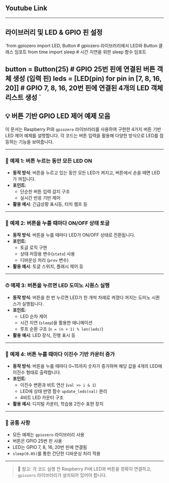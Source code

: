 ## Youtube Link



---

## 라이브러리 및 LED & GPIO 핀 설정

`from gpiozero import LED, Button  # gpiozero 라이브러리에서 LED와 Button 클래스 임포트
from time import sleep            # 시간 지연을 위한 sleep 함수 임포트

button = Button(25)               # GPIO 25번 핀에 연결된 버튼 객체 생성 (입력 핀)
leds = [LED(pin) for pin in [7, 8, 16, 20]]  # GPIO 7, 8, 16, 20번 핀에 연결된 4개의 LED 객체 리스트 생성
`
---

## 💡 버튼 기반 GPIO LED 제어 예제 모음

이 문서는 Raspberry Pi와 `gpiozero` 라이브러리를 사용하여 구현한 4가지 버튼 기반 LED 제어 예제를 설명합니다. 각 코드는 버튼 입력을 활용해 다양한 방식으로 LED를 점등하는 기능을 보여줍니다.

---

### 🔘 예제 1: 버튼 누르는 동안 모든 LED ON

- **동작 방식**: 버튼을 누르고 있는 동안 모든 LED가 켜지고, 버튼에서 손을 떼면 LED가 꺼집니다.
- **포인트**:
  - 단순한 버튼 입력 감지 구조
  - 실시간 반응 기반 제어
- **활용 예시**: 긴급상황 표시등, 터치 램프 등

---

### 🔁 예제 2: 버튼을 누를 때마다 ON/OFF 상태 토글

- **동작 방식**: 버튼을 누를 때마다 LED가 ON/OFF 상태로 전환됩니다.
- **포인트**:
  - 토글 로직 구현
  - 상태 저장용 변수(`state`) 사용
  - 디바운싱 처리 (`prev` 변수)
- **활용 예시**: 토글 스위치, 플래시 제어 등

---

### ⏱ 예제 3: 버튼을 누르면 LED 도미노 시퀀스 실행

- **동작 방식**: 버튼을 한 번 누르면 LED가 한 개씩 차례로 켜졌다 꺼지는 도미노 시퀀스가 실행됩니다.
- **포인트**:
  - LED 순차 제어
  - 시간 지연 (`sleep`)을 활용한 애니메이션
  - 루프 순환 구조 (`n = (n + 1) % len(leds)`)
- **활용 예시**: LED 장식, 진행 표시 등

---

### 🧮 예제 4: 버튼 누를 때마다 이진수 기반 카운터 증가

- **동작 방식**: 버튼을 누를 때마다 0~15까지 숫자가 증가하며 해당 값을 4개의 LED에 이진수 형태로 출력합니다.
- **포인트**:
  - 이진수 변환과 비트 연산 (`val >> i & 1`)
  - LED에 상태 반영 함수 `update_leds(val)` 분리
  - 4비트 LED 카운터 구조
- **활용 예시**: 디지털 카운터, 학습용 2진수 표현 장치

---

### 📌 공통 사항

- 모든 예제는 `gpiozero` 라이브러리 사용
- 버튼은 GPIO 25번 핀 사용
- LED는 GPIO 7, 8, 16, 20번 핀에 연결됨
- `sleep(0.05)`를 통한 간단한 디바운싱 처리 적용

---

> 💬 참고: 각 코드 실행 전 Raspberry Pi에 LED와 버튼을 정확히 연결하고, `gpiozero` 라이브러리가 설치되어 있어야 합니다.

